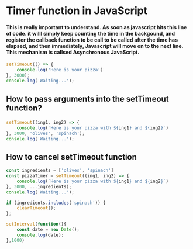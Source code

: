 # Timer function in JavaScript

#### This is really important to understand. As soon as javascript hits this line of code. it willl simply keep counting the time in the backgound, and register  the callback function to be call to be called after the time has elapsed, and then immediately, Javascript will move on to the next line. This mechanism is callsed Asynchronous JavaScript.

``` js
setTimeout(() => {
    console.log('Here is your pizza')
}, 3000);
console.log('Waiting...');
```

## How to pass arguments into the setTimeout function?

####

``` js
setTimeout((ing1, ing2) => {
    console.log(`Here is your pizza with ${ing1} and ${ing2}`)
}, 3000, 'olives', 'spinach');
console.log('Waiting...');
```

## How to cancel setTimeout function

``` js
const ingredients = ['olives', 'spinach']
const pizzaTimer = setTimeout((ing1, ing2) => {
    console.log(`Here is your pizza with ${ing1} and ${ing2}`)
}, 3000, ...ingredients);
console.log('Waiting...');

if (ingredients.includes('spinach')) {
    clearTimeout();
};
```

```js
setInterval(function(){
    const date = new Date();
    console.log(date);
},1000)
```
